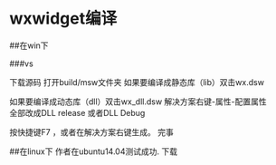 

wxwidget编译
========================

##在win下

###vs

下载源码
打开build/msw文件夹
如果要编译成静态库（lib）双击wx.dsw

如果要编译成动态库（dll）双击wx_dll.dsw
解决方案右键-属性-配置属性  
全部改成DLL release 或者DLL Debug

按快捷键F7 ，或者在解决方案右键生成。
完事

##在linux下
作者在ubuntu14.04测试成功.
下载
